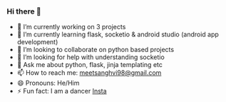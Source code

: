 ### Hi there 👋


- 🔭 I’m currently working on 3 projects 
- 🌱 I’m currently learning flask, socketio & android studio (android app development)
- 👯 I’m looking to collaborate on python based projects
- 🤔 I’m looking for help with understanding socketio
- 💬 Ask me about python, flask, jinja templating etc
- 📫 How to reach me: [meetsanghvi98@gmail.com](mailto:meetsanghvi98@gmail.com)
- 😄 Pronouns: He/Him
- ⚡ Fun fact: I am a dancer [Insta](www.instagram.com/imeetsanghvi)
